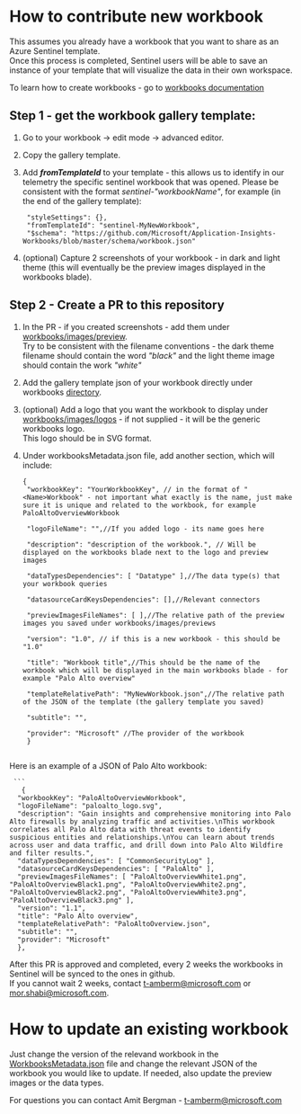 # How to contribute new workbook

This assumes you already have a workbook that you want to share as an Azure Sentinel template.<br/>
Once this process is completed, Sentinel users will be able to save an instance of your template that will visualize the data in their own workspace. 

To learn how to create workbooks - go to [workbooks documentation](https://docs.microsoft.com/en-us/azure/azure-monitor/app/usage-workbooks) 

## Step 1 - get the workbook gallery template:

1. Go to your workbook -> edit mode -> advanced editor.
2. Copy the gallery template.
3. Add **_fromTemplateId_** to your template - this allows us to identify in our telemetry the specific sentinel workbook that was opened. Please be consistent with the format _sentinel-"workbookName"_, for example (in the end of the gallery template):

   ```
    "styleSettings": {},
    "fromTemplateId": "sentinel-MyNewWorkbook",
    "$schema": "https://github.com/Microsoft/Application-Insights-Workbooks/blob/master/schema/workbook.json"

4. (optional) Capture 2 screenshots of your workbook - in dark and light theme (this will eventually be the preview images displayed in the workbooks blade).

## Step 2 - Create a PR to this repository

1. In the PR - if you created screenshots - add them under [workbooks/images/preview](https://github.com/Azure/Azure-Sentinel/tree/master/Workbooks/Images/Preview). <br/>Try to be consistent with the filename conventions - the dark theme filename should contain the word _"black"_ and the light theme image should contain the work _"white"_
2. Add the gallery template json of your workbook directly under workbooks [directory](https://github.com/Azure/Azure-Sentinel/tree/master/Workbooks).
3. (optional) Add a logo that you want the workbook to display under [workbooks/images/logos](https://github.com/Azure/Azure-Sentinel/tree/master/Workbooks/Images/Logos) - if not supplied - it will be the generic workbooks logo. <br/>
This logo should be in SVG format.
4. Under workbooksMetadata.json file, add another section, which will include:

   ```
   {
    "workbookKey": "YourWorkbookKey", // in the format of "<Name>Workbook" - not important what exactly is the name, just make sure it is unique and related to the workbook, for example PaloAltoOverviewWorkbook
    
    "logoFileName": "",//If you added logo - its name goes here
    
    "description": "description of the workbook.", // Will be displayed on the workbooks blade next to the logo and preview images
    
    "dataTypesDependencies": [ "Datatype" ],//The data type(s) that your workbook queries
    
    "datasourceCardKeysDependencies": [],//Relevant connectors
    
    "previewImagesFileNames": [ ],//The relative path of the preview images you saved under workbooks/images/previews
    
    "version": "1.0", // if this is a new workbook - this should be "1.0"
    
    "title": "Workbook title",//This should be the name of the workbook which will be displayed in the main workbooks blade - for example "Palo Alto overview"
    
    "templateRelativePath": "MyNewWorkbook.json",//The relative path of the JSON of the template (the gallery template you saved) 
    
    "subtitle": "",
    
    "provider": "Microsoft" //The provider of the workbook
    }
    
  Here is an example of a JSON of Palo Alto workbook:
  
     ```
       {
      "workbookKey": "PaloAltoOverviewWorkbook",
      "logoFileName": "paloalto_logo.svg",
      "description": "Gain insights and comprehensive monitoring into Palo Alto firewalls by analyzing traffic and activities.\nThis workbook correlates all Palo Alto data with threat events to identify suspicious entities and relationships.\nYou can learn about trends across user and data traffic, and drill down into Palo Alto Wildfire and filter results.",
      "dataTypesDependencies": [ "CommonSecurityLog" ],
      "datasourceCardKeysDependencies": [ "PaloAlto" ],
      "previewImagesFileNames": [ "PaloAltoOverviewWhite1.png", "PaloAltoOverviewBlack1.png", "PaloAltoOverviewWhite2.png", "PaloAltoOverviewBlack2.png", "PaloAltoOverviewWhite3.png", "PaloAltoOverviewBlack3.png" ],
      "version": "1.1",
      "title": "Palo Alto overview",
      "templateRelativePath": "PaloAltoOverview.json",
      "subtitle": "",
      "provider": "Microsoft"
      },
   
  
  After this PR is approved and completed, every 2 weeks the workbooks in Sentinel will be synced to the ones in github.<br/>
  If you cannot wait 2 weeks, contact t-amberm@microsoft.com or mor.shabi@microsoft.com.
  
 
# How to update an existing workbook

Just change the version of the relevand workbook in the [WorkbooksMetadata.json](https://github.com/Azure/Azure-Sentinel/blob/master/Workbooks/WorkbooksMetadata.json) file and change the relevant JSON of the workbook you would like to update.
If needed, also update the preview images or the data types.


For questions you can contact Amit Bergman - t-amberm@microsoft.com
